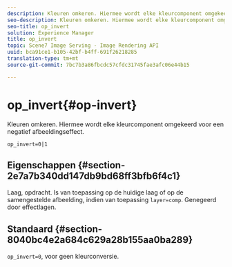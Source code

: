 ```yaml
---
description: Kleuren omkeren. Hiermee wordt elke kleurcomponent omgekeerd voor een negatief afbeeldingseffect.
seo-description: Kleuren omkeren. Hiermee wordt elke kleurcomponent omgekeerd voor een negatief afbeeldingseffect.
seo-title: op_invert
solution: Experience Manager
title: op_invert
topic: Scene7 Image Serving - Image Rendering API
uuid: bca91ce1-b105-42bf-b4ff-691f26218285
translation-type: tm+mt
source-git-commit: 7bc7b3a86fbcdc57cfdc31745fae3afc06e44b15

---
```



# op_invert{#op-invert}

Kleuren omkeren. Hiermee wordt elke kleurcomponent omgekeerd voor een negatief afbeeldingseffect.

`op_invert=0|1`

## Eigenschappen {#section-2e7a7b340dd147db9bd68ff3bfb6f4c1}

Laag, opdracht. Is van toepassing op de huidige laag of op de samengestelde afbeelding, indien van toepassing `layer=comp`. Genegeerd door effectlagen.

## Standaard {#section-8040bc4e2a684c629a28b155aa0ba289}

`op_invert=0`, voor geen kleurconversie.
